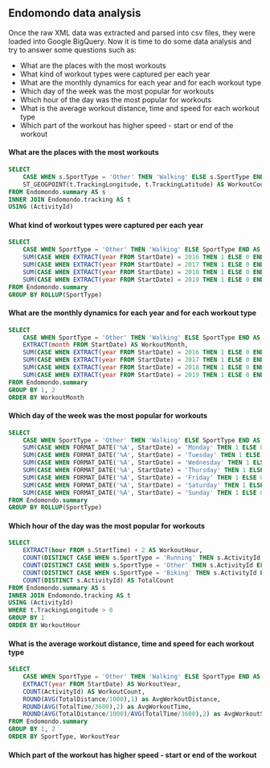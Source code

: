 
## Endomondo data analysis

Once the raw XML data was extracted and parsed into csv files, they were loaded into Google BigQuery. Now it is time to do some data analysis and try to answer some questions such as:
- What are the places with the most workouts
- What kind of workout types were captured per each year
- What are the monthly dynamics for each year and for each workout type
- Which day of the week was the most popular for workouts
- Which hour of the day was the most popular for workouts
- What is the average workout distance, time and speed for each workout type
- Which part of the workout has higher speed - start or end of the workout

#### What are the places with the most workouts

```sql
SELECT
    CASE WHEN s.SportType = 'Other' THEN 'Walking' ELSE s.SportType END AS SportType,
    ST_GEOGPOINT(t.TrackingLongitude, t.TrackingLatitude) AS WorkoutCoord
FROM Endomondo.summary AS s
INNER JOIN Endomondo.tracking AS t
USING (ActivityId)
```

#### What kind of workout types were captured per each year

```sql
SELECT
    CASE WHEN SportType = 'Other' THEN 'Walking' ELSE SportType END AS SportType,
    SUM(CASE WHEN EXTRACT(year FROM StartDate) = 2016 THEN 1 ELSE 0 END) AS year_2016,
    SUM(CASE WHEN EXTRACT(year FROM StartDate) = 2017 THEN 1 ELSE 0 END) AS year_2017,
    SUM(CASE WHEN EXTRACT(year FROM StartDate) = 2018 THEN 1 ELSE 0 END) AS year_2018,
    SUM(CASE WHEN EXTRACT(year FROM StartDate) = 2019 THEN 1 ELSE 0 END) AS year_2019
FROM Endomondo.summary
GROUP BY ROLLUP(SportType)
```

#### What are the monthly dynamics for each year and for each workout type

```sql
SELECT
    CASE WHEN SportType = 'Other' THEN 'Walking' ELSE SportType END AS SportType,
    EXTRACT(month FROM StartDate) AS WorkoutMonth,
    SUM(CASE WHEN EXTRACT(year FROM StartDate) = 2016 THEN 1 ELSE 0 END) AS workouts_2016,
    SUM(CASE WHEN EXTRACT(year FROM StartDate) = 2017 THEN 1 ELSE 0 END) AS workouts_2017,
    SUM(CASE WHEN EXTRACT(year FROM StartDate) = 2018 THEN 1 ELSE 0 END) AS workouts_2018,
    SUM(CASE WHEN EXTRACT(year FROM StartDate) = 2019 THEN 1 ELSE 0 END) AS workouts_2019
FROM Endomondo.summary
GROUP BY 1, 2
ORDER BY WorkoutMonth
```

#### Which day of the week was the most popular for workouts

```sql
SELECT
    CASE WHEN SportType = 'Other' THEN 'Walking' ELSE SportType END AS SportType,
    SUM(CASE WHEN FORMAT_DATE('%A', StartDate) = 'Monday' THEN 1 ELSE 0 END) AS Monday,
    SUM(CASE WHEN FORMAT_DATE('%A', StartDate) = 'Tuesday' THEN 1 ELSE 0 END) AS Tuesday,
    SUM(CASE WHEN FORMAT_DATE('%A', StartDate) = 'Wednesday' THEN 1 ELSE 0 END) AS Wednesday,
    SUM(CASE WHEN FORMAT_DATE('%A', StartDate) = 'Thursday' THEN 1 ELSE 0 END) AS Thursday,
    SUM(CASE WHEN FORMAT_DATE('%A', StartDate) = 'Friday' THEN 1 ELSE 0 END) AS Friday,
    SUM(CASE WHEN FORMAT_DATE('%A', StartDate) = 'Saturday' THEN 1 ELSE 0 END) AS Saturday,
    SUM(CASE WHEN FORMAT_DATE('%A', StartDate) = 'Sunday' THEN 1 ELSE 0 END) AS Sunday
FROM Endomondo.summary
GROUP BY ROLLUP(SportType)
```

#### Which hour of the day was the most popular for workouts

```sql
SELECT
    EXTRACT(hour FROM s.StartTime) + 2 AS WorkoutHour,
    COUNT(DISTINCT CASE WHEN s.SportType = 'Running' THEN s.ActivityId ELSE NULL END) AS RunningCount,
    COUNT(DISTINCT CASE WHEN s.SportType = 'Other' THEN s.ActivityId ELSE NULL END) AS WalkingCount,
    COUNT(DISTINCT CASE WHEN s.SportType = 'Biking' THEN s.ActivityId ELSE NULL END) AS BikingCount,
    COUNT(DISTINCT s.ActivityId) AS TotalCount
FROM Endomondo.summary AS s
INNER JOIN Endomondo.tracking AS t
USING (ActivityId)
WHERE t.TrackingLongitude > 0
GROUP BY 1
ORDER BY WorkoutHour
```

#### What is the average workout distance, time and speed for each workout type

```sql
SELECT
    CASE WHEN SportType = 'Other' THEN 'Walking' ELSE SportType END AS SportType,
    EXTRACT(year FROM StartDate) AS WorkoutYear,
    COUNT(ActivityId) AS WorkoutCount,
    ROUND(AVG(TotalDistance/1000),1) as AvgWorkoutDistance,
    ROUND(AVG(TotalTime/3600),2) as AvgWorkoutTime,
    ROUND(AVG(TotalDistance/1000)/AVG(TotalTime/3600),2) as AvgWorkoutSpeed
FROM Endomondo.summary
GROUP BY 1, 2
ORDER BY SportType, WorkoutYear
```

#### Which part of the workout has higher speed - start or end of the workout

```sql

```
